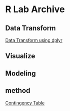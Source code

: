 # R Lab Archive

## Data Transform

[Data Transform using dplyr](http://rpubs.com/pinedance/87956)

## Visualize

## Modeling


## method

[Contingency Table](#/contingencyTable)
